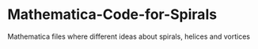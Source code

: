 # Mathematica-Code-for-Spirals
Mathematica files where different ideas about spirals, helices and vortices
